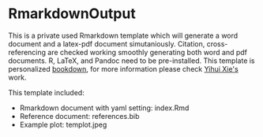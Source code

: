 # RmarkdownOutput

This is a private used Rmarkdown template which will generate a word document and a latex-pdf document simutaniously. Citation, cross-referencing are checked working smoothly generating both word and pdf documents. R, LaTeX, and Pandoc need to be pre-installed. This template is personalized [bookdown](https://bookdown.org/yihui/bookdown/), for more information please check [Yihui Xie's](https://github.com/rstudio/bookdown) work.

This template included:
- Rmarkdown document with yaml setting: index.Rmd
- Reference document: references.bib
- Example plot: templot.jpeg
